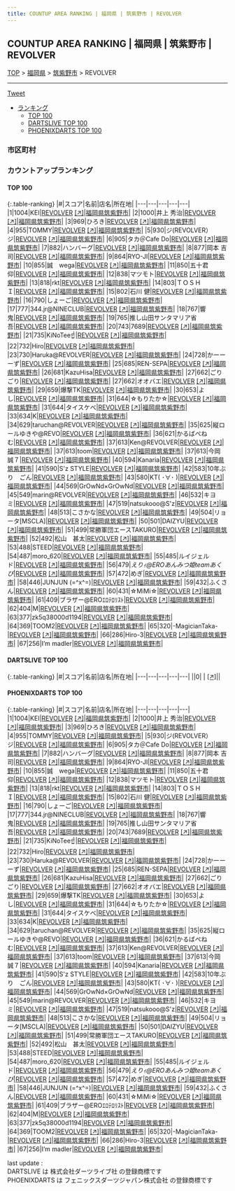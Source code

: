 ```yaml
---
title: COUNTUP AREA RANKING | 福岡県 | 筑紫野市 | REVOLVER
---
```

## COUNTUP AREA RANKING | 福岡県 | 筑紫野市 | REVOLVER

[TOP](/darts/rank/) > [福岡県](/darts/rank/福岡県/) > [筑紫野市](/darts/rank/福岡県/筑紫野市/) > REVOLVER

___

<a href="https://twitter.com/share?ref_src=twsrc%5Etfw" data-text="COUNTUP AREA RANKING | 福岡県筑紫野市REVOLVER" class="twitter-share-button" data-hashtags="DARTSLIVE,PHOENIXDARTS,darts,ダーツ" data-show-count="false">Tweet</a>

* [ランキング](#カウントアップランキング)
    * [TOP 100](#top-100)
    * [DARTSLIVE TOP 100](#dartslive-top-100)
    * [PHOENIXDARTS TOP 100](#phoenixdarts-top-100)

### 市区町村

<ul>

</ul>

### カウントアップランキング

#### TOP 100



{:.table-ranking}
|#|スコア|名前|店名|所在地|
|---|---|---|---|---|
|1|1004|<span class="rank-name-pd">KEI</span>|<a href="/darts/rank/shops/86207.html">REVOLVER</a> <a href="https://vs.phoenixdarts.com/jp/shop/shopDetailInfo/s_86207?s_seq=86207">[↗]</a>|<a href="/darts/rank/福岡県/筑紫野市">福岡県筑紫野市</a>|
|2|1000|<span class="rank-name-pd">井上 秀治</span>|<a href="/darts/rank/shops/86207.html">REVOLVER</a> <a href="https://vs.phoenixdarts.com/jp/shop/shopDetailInfo/s_86207?s_seq=86207">[↗]</a>|<a href="/darts/rank/福岡県/筑紫野市">福岡県筑紫野市</a>|
|3|969|<span class="rank-name-pd">ひろき</span>|<a href="/darts/rank/shops/86207.html">REVOLVER</a> <a href="https://vs.phoenixdarts.com/jp/shop/shopDetailInfo/s_86207?s_seq=86207">[↗]</a>|<a href="/darts/rank/福岡県/筑紫野市">福岡県筑紫野市</a>|
|4|955|<span class="rank-name-pd">TOMMY</span>|<a href="/darts/rank/shops/86207.html">REVOLVER</a> <a href="https://vs.phoenixdarts.com/jp/shop/shopDetailInfo/s_86207?s_seq=86207">[↗]</a>|<a href="/darts/rank/福岡県/筑紫野市">福岡県筑紫野市</a>|
|5|930|<span class="rank-name-pd">ジ(REVOLVER）ジ</span>|<a href="/darts/rank/shops/86207.html">REVOLVER</a> <a href="https://vs.phoenixdarts.com/jp/shop/shopDetailInfo/s_86207?s_seq=86207">[↗]</a>|<a href="/darts/rank/福岡県/筑紫野市">福岡県筑紫野市</a>|
|6|905|<span class="rank-name-pd">タカ＠Cafe Do</span>|<a href="/darts/rank/shops/86207.html">REVOLVER</a> <a href="https://vs.phoenixdarts.com/jp/shop/shopDetailInfo/s_86207?s_seq=86207">[↗]</a>|<a href="/darts/rank/福岡県/筑紫野市">福岡県筑紫野市</a>|
|7|882|<span class="rank-name-pd">ハンバーグ</span>|<a href="/darts/rank/shops/86207.html">REVOLVER</a> <a href="https://vs.phoenixdarts.com/jp/shop/shopDetailInfo/s_86207?s_seq=86207">[↗]</a>|<a href="/darts/rank/福岡県/筑紫野市">福岡県筑紫野市</a>|
|8|877|<span class="rank-name-pd">岡本 吉司</span>|<a href="/darts/rank/shops/86207.html">REVOLVER</a> <a href="https://vs.phoenixdarts.com/jp/shop/shopDetailInfo/s_86207?s_seq=86207">[↗]</a>|<a href="/darts/rank/福岡県/筑紫野市">福岡県筑紫野市</a>|
|9|864|<span class="rank-name-pd">RYO-JI</span>|<a href="/darts/rank/shops/86207.html">REVOLVER</a> <a href="https://vs.phoenixdarts.com/jp/shop/shopDetailInfo/s_86207?s_seq=86207">[↗]</a>|<a href="/darts/rank/福岡県/筑紫野市">福岡県筑紫野市</a>|
|10|855|<span class="rank-name-pd">誠　wega</span>|<a href="/darts/rank/shops/86207.html">REVOLVER</a> <a href="https://vs.phoenixdarts.com/jp/shop/shopDetailInfo/s_86207?s_seq=86207">[↗]</a>|<a href="/darts/rank/福岡県/筑紫野市">福岡県筑紫野市</a>|
|11|850|<span class="rank-name-pd"><span class="pro-icon-pd"></span>五十君 仰</span>|<a href="/darts/rank/shops/86207.html">REVOLVER</a> <a href="https://vs.phoenixdarts.com/jp/shop/shopDetailInfo/s_86207?s_seq=86207">[↗]</a>|<a href="/darts/rank/福岡県/筑紫野市">福岡県筑紫野市</a>|
|12|838|<span class="rank-name-pd">マツモト</span>|<a href="/darts/rank/shops/86207.html">REVOLVER</a> <a href="https://vs.phoenixdarts.com/jp/shop/shopDetailInfo/s_86207?s_seq=86207">[↗]</a>|<a href="/darts/rank/福岡県/筑紫野市">福岡県筑紫野市</a>|
|13|818|<span class="rank-name-pd">rkt</span>|<a href="/darts/rank/shops/86207.html">REVOLVER</a> <a href="https://vs.phoenixdarts.com/jp/shop/shopDetailInfo/s_86207?s_seq=86207">[↗]</a>|<a href="/darts/rank/福岡県/筑紫野市">福岡県筑紫野市</a>|
|14|803|<span class="rank-name-pd">ＴＯＳＨＩ</span>|<a href="/darts/rank/shops/86207.html">REVOLVER</a> <a href="https://vs.phoenixdarts.com/jp/shop/shopDetailInfo/s_86207?s_seq=86207">[↗]</a>|<a href="/darts/rank/福岡県/筑紫野市">福岡県筑紫野市</a>|
|15|802|<span class="rank-name-pd">石川 健</span>|<a href="/darts/rank/shops/86207.html">REVOLVER</a> <a href="https://vs.phoenixdarts.com/jp/shop/shopDetailInfo/s_86207?s_seq=86207">[↗]</a>|<a href="/darts/rank/福岡県/筑紫野市">福岡県筑紫野市</a>|
|16|790|<span class="rank-name-pd">しょーご</span>|<a href="/darts/rank/shops/86207.html">REVOLVER</a> <a href="https://vs.phoenixdarts.com/jp/shop/shopDetailInfo/s_86207?s_seq=86207">[↗]</a>|<a href="/darts/rank/福岡県/筑紫野市">福岡県筑紫野市</a>|
|17|777|<span class="rank-name-pd">344.jr@NINECLUB</span>|<a href="/darts/rank/shops/86207.html">REVOLVER</a> <a href="https://vs.phoenixdarts.com/jp/shop/shopDetailInfo/s_86207?s_seq=86207">[↗]</a>|<a href="/darts/rank/福岡県/筑紫野市">福岡県筑紫野市</a>|
|18|767|<span class="rank-name-pd">響鬼</span>|<a href="/darts/rank/shops/86207.html">REVOLVER</a> <a href="https://vs.phoenixdarts.com/jp/shop/shopDetailInfo/s_86207?s_seq=86207">[↗]</a>|<a href="/darts/rank/福岡県/筑紫野市">福岡県筑紫野市</a>|
|19|765|<span class="rank-name-pd">推し山田サンタマリア省吾</span>|<a href="/darts/rank/shops/86207.html">REVOLVER</a> <a href="https://vs.phoenixdarts.com/jp/shop/shopDetailInfo/s_86207?s_seq=86207">[↗]</a>|<a href="/darts/rank/福岡県/筑紫野市">福岡県筑紫野市</a>|
|20|743|<span class="rank-name-pd">7689</span>|<a href="/darts/rank/shops/86207.html">REVOLVER</a> <a href="https://vs.phoenixdarts.com/jp/shop/shopDetailInfo/s_86207?s_seq=86207">[↗]</a>|<a href="/darts/rank/福岡県/筑紫野市">福岡県筑紫野市</a>|
|21|735|<span class="rank-name-pd">KiNoTee☝️</span>|<a href="/darts/rank/shops/86207.html">REVOLVER</a> <a href="https://vs.phoenixdarts.com/jp/shop/shopDetailInfo/s_86207?s_seq=86207">[↗]</a>|<a href="/darts/rank/福岡県/筑紫野市">福岡県筑紫野市</a>|
|22|732|<span class="rank-name-pd">Hiro</span>|<a href="/darts/rank/shops/86207.html">REVOLVER</a> <a href="https://vs.phoenixdarts.com/jp/shop/shopDetailInfo/s_86207?s_seq=86207">[↗]</a>|<a href="/darts/rank/福岡県/筑紫野市">福岡県筑紫野市</a>|
|23|730|<span class="rank-name-pd">Haruka@REVOLVER</span>|<a href="/darts/rank/shops/86207.html">REVOLVER</a> <a href="https://vs.phoenixdarts.com/jp/shop/shopDetailInfo/s_86207?s_seq=86207">[↗]</a>|<a href="/darts/rank/福岡県/筑紫野市">福岡県筑紫野市</a>|
|24|728|<span class="rank-name-pd">かーーーず</span>|<a href="/darts/rank/shops/86207.html">REVOLVER</a> <a href="https://vs.phoenixdarts.com/jp/shop/shopDetailInfo/s_86207?s_seq=86207">[↗]</a>|<a href="/darts/rank/福岡県/筑紫野市">福岡県筑紫野市</a>|
|25|685|<span class="rank-name-pd">REN-SEPA</span>|<a href="/darts/rank/shops/86207.html">REVOLVER</a> <a href="https://vs.phoenixdarts.com/jp/shop/shopDetailInfo/s_86207?s_seq=86207">[↗]</a>|<a href="/darts/rank/福岡県/筑紫野市">福岡県筑紫野市</a>|
|26|681|<span class="rank-name-pd">KazuHisa</span>|<a href="/darts/rank/shops/86207.html">REVOLVER</a> <a href="https://vs.phoenixdarts.com/jp/shop/shopDetailInfo/s_86207?s_seq=86207">[↗]</a>|<a href="/darts/rank/福岡県/筑紫野市">福岡県筑紫野市</a>|
|27|662|<span class="rank-name-pd">ごりごり</span>|<a href="/darts/rank/shops/86207.html">REVOLVER</a> <a href="https://vs.phoenixdarts.com/jp/shop/shopDetailInfo/s_86207?s_seq=86207">[↗]</a>|<a href="/darts/rank/福岡県/筑紫野市">福岡県筑紫野市</a>|
|27|662|<span class="rank-name-pd">オオバエ</span>|<a href="/darts/rank/shops/86207.html">REVOLVER</a> <a href="https://vs.phoenixdarts.com/jp/shop/shopDetailInfo/s_86207?s_seq=86207">[↗]</a>|<a href="/darts/rank/福岡県/筑紫野市">福岡県筑紫野市</a>|
|29|659|<span class="rank-name-pd">爆撃TK</span>|<a href="/darts/rank/shops/86207.html">REVOLVER</a> <a href="https://vs.phoenixdarts.com/jp/shop/shopDetailInfo/s_86207?s_seq=86207">[↗]</a>|<a href="/darts/rank/福岡県/筑紫野市">福岡県筑紫野市</a>|
|30|653|<span class="rank-name-pd">よし</span>|<a href="/darts/rank/shops/86207.html">REVOLVER</a> <a href="https://vs.phoenixdarts.com/jp/shop/shopDetailInfo/s_86207?s_seq=86207">[↗]</a>|<a href="/darts/rank/福岡県/筑紫野市">福岡県筑紫野市</a>|
|31|644|<span class="rank-name-pd">☆もりたか☆</span>|<a href="/darts/rank/shops/86207.html">REVOLVER</a> <a href="https://vs.phoenixdarts.com/jp/shop/shopDetailInfo/s_86207?s_seq=86207">[↗]</a>|<a href="/darts/rank/福岡県/筑紫野市">福岡県筑紫野市</a>|
|31|644|<span class="rank-name-pd">タイスケべ</span>|<a href="/darts/rank/shops/86207.html">REVOLVER</a> <a href="https://vs.phoenixdarts.com/jp/shop/shopDetailInfo/s_86207?s_seq=86207">[↗]</a>|<a href="/darts/rank/福岡県/筑紫野市">福岡県筑紫野市</a>|
|33|634|<span class="rank-name-pd">K</span>|<a href="/darts/rank/shops/86207.html">REVOLVER</a> <a href="https://vs.phoenixdarts.com/jp/shop/shopDetailInfo/s_86207?s_seq=86207">[↗]</a>|<a href="/darts/rank/福岡県/筑紫野市">福岡県筑紫野市</a>|
|34|629|<span class="rank-name-pd">taruchan@REVOLVER</span>|<a href="/darts/rank/shops/86207.html">REVOLVER</a> <a href="https://vs.phoenixdarts.com/jp/shop/shopDetailInfo/s_86207?s_seq=86207">[↗]</a>|<a href="/darts/rank/福岡県/筑紫野市">福岡県筑紫野市</a>|
|35|625|<span class="rank-name-pd">縦ロールゆきや@REVO</span>|<a href="/darts/rank/shops/86207.html">REVOLVER</a> <a href="https://vs.phoenixdarts.com/jp/shop/shopDetailInfo/s_86207?s_seq=86207">[↗]</a>|<a href="/darts/rank/福岡県/筑紫野市">福岡県筑紫野市</a>|
|36|621|<span class="rank-name-pd">かるばぺねむ</span>|<a href="/darts/rank/shops/86207.html">REVOLVER</a> <a href="https://vs.phoenixdarts.com/jp/shop/shopDetailInfo/s_86207?s_seq=86207">[↗]</a>|<a href="/darts/rank/福岡県/筑紫野市">福岡県筑紫野市</a>|
|37|613|<span class="rank-name-pd">Ken@REVOLVER</span>|<a href="/darts/rank/shops/86207.html">REVOLVER</a> <a href="https://vs.phoenixdarts.com/jp/shop/shopDetailInfo/s_86207?s_seq=86207">[↗]</a>|<a href="/darts/rank/福岡県/筑紫野市">福岡県筑紫野市</a>|
|37|613|<span class="rank-name-pd">toom</span>|<a href="/darts/rank/shops/86207.html">REVOLVER</a> <a href="https://vs.phoenixdarts.com/jp/shop/shopDetailInfo/s_86207?s_seq=86207">[↗]</a>|<a href="/darts/rank/福岡県/筑紫野市">福岡県筑紫野市</a>|
|37|613|<span class="rank-name-pd">今岡 誠７</span>|<a href="/darts/rank/shops/86207.html">REVOLVER</a> <a href="https://vs.phoenixdarts.com/jp/shop/shopDetailInfo/s_86207?s_seq=86207">[↗]</a>|<a href="/darts/rank/福岡県/筑紫野市">福岡県筑紫野市</a>|
|40|594|<span class="rank-name-pd">Kanaria</span>|<a href="/darts/rank/shops/86207.html">REVOLVER</a> <a href="https://vs.phoenixdarts.com/jp/shop/shopDetailInfo/s_86207?s_seq=86207">[↗]</a>|<a href="/darts/rank/福岡県/筑紫野市">福岡県筑紫野市</a>|
|41|590|<span class="rank-name-pd">S&#x27;z STYLE</span>|<a href="/darts/rank/shops/86207.html">REVOLVER</a> <a href="https://vs.phoenixdarts.com/jp/shop/shopDetailInfo/s_86207?s_seq=86207">[↗]</a>|<a href="/darts/rank/福岡県/筑紫野市">福岡県筑紫野市</a>|
|42|583|<span class="rank-name-pd">10年ぶり　ごん</span>|<a href="/darts/rank/shops/86207.html">REVOLVER</a> <a href="https://vs.phoenixdarts.com/jp/shop/shopDetailInfo/s_86207?s_seq=86207">[↗]</a>|<a href="/darts/rank/福岡県/筑紫野市">福岡県筑紫野市</a>|
|43|580|<span class="rank-name-pd">KT( ･∀･ )</span>|<a href="/darts/rank/shops/86207.html">REVOLVER</a> <a href="https://vs.phoenixdarts.com/jp/shop/shopDetailInfo/s_86207?s_seq=86207">[↗]</a>|<a href="/darts/rank/福岡県/筑紫野市">福岡県筑紫野市</a>|
|44|569|<span class="rank-name-pd">GrOwNd×GrOwNd</span>|<a href="/darts/rank/shops/86207.html">REVOLVER</a> <a href="https://vs.phoenixdarts.com/jp/shop/shopDetailInfo/s_86207?s_seq=86207">[↗]</a>|<a href="/darts/rank/福岡県/筑紫野市">福岡県筑紫野市</a>|
|45|549|<span class="rank-name-pd">marin@REVOLVER</span>|<a href="/darts/rank/shops/86207.html">REVOLVER</a> <a href="https://vs.phoenixdarts.com/jp/shop/shopDetailInfo/s_86207?s_seq=86207">[↗]</a>|<a href="/darts/rank/福岡県/筑紫野市">福岡県筑紫野市</a>|
|46|532|<span class="rank-name-pd">キヨミ</span>|<a href="/darts/rank/shops/86207.html">REVOLVER</a> <a href="https://vs.phoenixdarts.com/jp/shop/shopDetailInfo/s_86207?s_seq=86207">[↗]</a>|<a href="/darts/rank/福岡県/筑紫野市">福岡県筑紫野市</a>|
|47|519|<span class="rank-name-pd">natsukooo@S&#x27;z</span>|<a href="/darts/rank/shops/86207.html">REVOLVER</a> <a href="https://vs.phoenixdarts.com/jp/shop/shopDetailInfo/s_86207?s_seq=86207">[↗]</a>|<a href="/darts/rank/福岡県/筑紫野市">福岡県筑紫野市</a>|
|48|513|<span class="rank-name-pd">こさかな</span>|<a href="/darts/rank/shops/86207.html">REVOLVER</a> <a href="https://vs.phoenixdarts.com/jp/shop/shopDetailInfo/s_86207?s_seq=86207">[↗]</a>|<a href="/darts/rank/福岡県/筑紫野市">福岡県筑紫野市</a>|
|49|504|<span class="rank-name-pd">リョータ[MSCLA]</span>|<a href="/darts/rank/shops/86207.html">REVOLVER</a> <a href="https://vs.phoenixdarts.com/jp/shop/shopDetailInfo/s_86207?s_seq=86207">[↗]</a>|<a href="/darts/rank/福岡県/筑紫野市">福岡県筑紫野市</a>|
|50|501|<span class="rank-name-pd">DAIZYU</span>|<a href="/darts/rank/shops/86207.html">REVOLVER</a> <a href="https://vs.phoenixdarts.com/jp/shop/shopDetailInfo/s_86207?s_seq=86207">[↗]</a>|<a href="/darts/rank/福岡県/筑紫野市">福岡県筑紫野市</a>|
|51|499|<span class="rank-name-pd">常勝軍団エースTAKURO</span>|<a href="/darts/rank/shops/86207.html">REVOLVER</a> <a href="https://vs.phoenixdarts.com/jp/shop/shopDetailInfo/s_86207?s_seq=86207">[↗]</a>|<a href="/darts/rank/福岡県/筑紫野市">福岡県筑紫野市</a>|
|52|492|<span class="rank-name-pd">松山　甚太</span>|<a href="/darts/rank/shops/86207.html">REVOLVER</a> <a href="https://vs.phoenixdarts.com/jp/shop/shopDetailInfo/s_86207?s_seq=86207">[↗]</a>|<a href="/darts/rank/福岡県/筑紫野市">福岡県筑紫野市</a>|
|53|488|<span class="rank-name-pd">STEED</span>|<a href="/darts/rank/shops/86207.html">REVOLVER</a> <a href="https://vs.phoenixdarts.com/jp/shop/shopDetailInfo/s_86207?s_seq=86207">[↗]</a>|<a href="/darts/rank/福岡県/筑紫野市">福岡県筑紫野市</a>|
|54|487|<span class="rank-name-pd">moro_620</span>|<a href="/darts/rank/shops/86207.html">REVOLVER</a> <a href="https://vs.phoenixdarts.com/jp/shop/shopDetailInfo/s_86207?s_seq=86207">[↗]</a>|<a href="/darts/rank/福岡県/筑紫野市">福岡県筑紫野市</a>|
|55|485|<span class="rank-name-pd">ルイジェルド</span>|<a href="/darts/rank/shops/86207.html">REVOLVER</a> <a href="https://vs.phoenixdarts.com/jp/shop/shopDetailInfo/s_86207?s_seq=86207">[↗]</a>|<a href="/darts/rank/福岡県/筑紫野市">福岡県筑紫野市</a>|
|56|479|<span class="rank-name-pd">*えりｨ@EROあんみつ姫teamあくび*</span>|<a href="/darts/rank/shops/86207.html">REVOLVER</a> <a href="https://vs.phoenixdarts.com/jp/shop/shopDetailInfo/s_86207?s_seq=86207">[↗]</a>|<a href="/darts/rank/福岡県/筑紫野市">福岡県筑紫野市</a>|
|57|472|<span class="rank-name-pd">めぎ</span>|<a href="/darts/rank/shops/86207.html">REVOLVER</a> <a href="https://vs.phoenixdarts.com/jp/shop/shopDetailInfo/s_86207?s_seq=86207">[↗]</a>|<a href="/darts/rank/福岡県/筑紫野市">福岡県筑紫野市</a>|
|58|446|<span class="rank-name-pd">JUNJUN (=^x^=)</span>|<a href="/darts/rank/shops/86207.html">REVOLVER</a> <a href="https://vs.phoenixdarts.com/jp/shop/shopDetailInfo/s_86207?s_seq=86207">[↗]</a>|<a href="/darts/rank/福岡県/筑紫野市">福岡県筑紫野市</a>|
|59|432|<span class="rank-name-pd">ふくさん</span>|<a href="/darts/rank/shops/86207.html">REVOLVER</a> <a href="https://vs.phoenixdarts.com/jp/shop/shopDetailInfo/s_86207?s_seq=86207">[↗]</a>|<a href="/darts/rank/福岡県/筑紫野市">福岡県筑紫野市</a>|
|60|431|<span class="rank-name-pd">☆MiMi☆</span>|<a href="/darts/rank/shops/86207.html">REVOLVER</a> <a href="https://vs.phoenixdarts.com/jp/shop/shopDetailInfo/s_86207?s_seq=86207">[↗]</a>|<a href="/darts/rank/福岡県/筑紫野市">福岡県筑紫野市</a>|
|61|409|<span class="rank-name-pd">ブラザー@EROｴﾛﾃﾛﾘｽﾄ</span>|<a href="/darts/rank/shops/86207.html">REVOLVER</a> <a href="https://vs.phoenixdarts.com/jp/shop/shopDetailInfo/s_86207?s_seq=86207">[↗]</a>|<a href="/darts/rank/福岡県/筑紫野市">福岡県筑紫野市</a>|
|62|404|<span class="rank-name-pd">M</span>|<a href="/darts/rank/shops/86207.html">REVOLVER</a> <a href="https://vs.phoenixdarts.com/jp/shop/shopDetailInfo/s_86207?s_seq=86207">[↗]</a>|<a href="/darts/rank/福岡県/筑紫野市">福岡県筑紫野市</a>|
|63|377|<span class="rank-name-pd">zk5q38000d1194</span>|<a href="/darts/rank/shops/86207.html">REVOLVER</a> <a href="https://vs.phoenixdarts.com/jp/shop/shopDetailInfo/s_86207?s_seq=86207">[↗]</a>|<a href="/darts/rank/福岡県/筑紫野市">福岡県筑紫野市</a>|
|64|369|<span class="rank-name-pd">TOOM2</span>|<a href="/darts/rank/shops/86207.html">REVOLVER</a> <a href="https://vs.phoenixdarts.com/jp/shop/shopDetailInfo/s_86207?s_seq=86207">[↗]</a>|<a href="/darts/rank/福岡県/筑紫野市">福岡県筑紫野市</a>|
|65|320|<span class="rank-name-pd">-MagicianTaka-</span>|<a href="/darts/rank/shops/86207.html">REVOLVER</a> <a href="https://vs.phoenixdarts.com/jp/shop/shopDetailInfo/s_86207?s_seq=86207">[↗]</a>|<a href="/darts/rank/福岡県/筑紫野市">福岡県筑紫野市</a>|
|66|286|<span class="rank-name-pd">Hiro-3</span>|<a href="/darts/rank/shops/86207.html">REVOLVER</a> <a href="https://vs.phoenixdarts.com/jp/shop/shopDetailInfo/s_86207?s_seq=86207">[↗]</a>|<a href="/darts/rank/福岡県/筑紫野市">福岡県筑紫野市</a>|
|67|256|<span class="rank-name-pd">I’m madler</span>|<a href="/darts/rank/shops/86207.html">REVOLVER</a> <a href="https://vs.phoenixdarts.com/jp/shop/shopDetailInfo/s_86207?s_seq=86207">[↗]</a>|<a href="/darts/rank/福岡県/筑紫野市">福岡県筑紫野市</a>|


#### DARTSLIVE TOP 100



{:.table-ranking}
|#|スコア|名前|店名|所在地|
|---|---|---|---|---|
||0|<span class="rank-name-dl"> </span>|<a href="/darts/rank/shops/.html"></a> <a href="">[↗]</a>|<a href="/darts/rank//"></a>|


#### PHOENIXDARTS TOP 100



{:.table-ranking}
|#|スコア|名前|店名|所在地|
|---|---|---|---|---|
|1|1004|<span class="rank-name-pd">KEI</span>|<a href="/darts/rank/shops/86207.html">REVOLVER</a> <a href="https://vs.phoenixdarts.com/jp/shop/shopDetailInfo/s_86207?s_seq=86207">[↗]</a>|<a href="/darts/rank/福岡県/筑紫野市">福岡県筑紫野市</a>|
|2|1000|<span class="rank-name-pd">井上 秀治</span>|<a href="/darts/rank/shops/86207.html">REVOLVER</a> <a href="https://vs.phoenixdarts.com/jp/shop/shopDetailInfo/s_86207?s_seq=86207">[↗]</a>|<a href="/darts/rank/福岡県/筑紫野市">福岡県筑紫野市</a>|
|3|969|<span class="rank-name-pd">ひろき</span>|<a href="/darts/rank/shops/86207.html">REVOLVER</a> <a href="https://vs.phoenixdarts.com/jp/shop/shopDetailInfo/s_86207?s_seq=86207">[↗]</a>|<a href="/darts/rank/福岡県/筑紫野市">福岡県筑紫野市</a>|
|4|955|<span class="rank-name-pd">TOMMY</span>|<a href="/darts/rank/shops/86207.html">REVOLVER</a> <a href="https://vs.phoenixdarts.com/jp/shop/shopDetailInfo/s_86207?s_seq=86207">[↗]</a>|<a href="/darts/rank/福岡県/筑紫野市">福岡県筑紫野市</a>|
|5|930|<span class="rank-name-pd">ジ(REVOLVER）ジ</span>|<a href="/darts/rank/shops/86207.html">REVOLVER</a> <a href="https://vs.phoenixdarts.com/jp/shop/shopDetailInfo/s_86207?s_seq=86207">[↗]</a>|<a href="/darts/rank/福岡県/筑紫野市">福岡県筑紫野市</a>|
|6|905|<span class="rank-name-pd">タカ＠Cafe Do</span>|<a href="/darts/rank/shops/86207.html">REVOLVER</a> <a href="https://vs.phoenixdarts.com/jp/shop/shopDetailInfo/s_86207?s_seq=86207">[↗]</a>|<a href="/darts/rank/福岡県/筑紫野市">福岡県筑紫野市</a>|
|7|882|<span class="rank-name-pd">ハンバーグ</span>|<a href="/darts/rank/shops/86207.html">REVOLVER</a> <a href="https://vs.phoenixdarts.com/jp/shop/shopDetailInfo/s_86207?s_seq=86207">[↗]</a>|<a href="/darts/rank/福岡県/筑紫野市">福岡県筑紫野市</a>|
|8|877|<span class="rank-name-pd">岡本 吉司</span>|<a href="/darts/rank/shops/86207.html">REVOLVER</a> <a href="https://vs.phoenixdarts.com/jp/shop/shopDetailInfo/s_86207?s_seq=86207">[↗]</a>|<a href="/darts/rank/福岡県/筑紫野市">福岡県筑紫野市</a>|
|9|864|<span class="rank-name-pd">RYO-JI</span>|<a href="/darts/rank/shops/86207.html">REVOLVER</a> <a href="https://vs.phoenixdarts.com/jp/shop/shopDetailInfo/s_86207?s_seq=86207">[↗]</a>|<a href="/darts/rank/福岡県/筑紫野市">福岡県筑紫野市</a>|
|10|855|<span class="rank-name-pd">誠　wega</span>|<a href="/darts/rank/shops/86207.html">REVOLVER</a> <a href="https://vs.phoenixdarts.com/jp/shop/shopDetailInfo/s_86207?s_seq=86207">[↗]</a>|<a href="/darts/rank/福岡県/筑紫野市">福岡県筑紫野市</a>|
|11|850|<span class="rank-name-pd"><span class="pro-icon-pd"></span>五十君 仰</span>|<a href="/darts/rank/shops/86207.html">REVOLVER</a> <a href="https://vs.phoenixdarts.com/jp/shop/shopDetailInfo/s_86207?s_seq=86207">[↗]</a>|<a href="/darts/rank/福岡県/筑紫野市">福岡県筑紫野市</a>|
|12|838|<span class="rank-name-pd">マツモト</span>|<a href="/darts/rank/shops/86207.html">REVOLVER</a> <a href="https://vs.phoenixdarts.com/jp/shop/shopDetailInfo/s_86207?s_seq=86207">[↗]</a>|<a href="/darts/rank/福岡県/筑紫野市">福岡県筑紫野市</a>|
|13|818|<span class="rank-name-pd">rkt</span>|<a href="/darts/rank/shops/86207.html">REVOLVER</a> <a href="https://vs.phoenixdarts.com/jp/shop/shopDetailInfo/s_86207?s_seq=86207">[↗]</a>|<a href="/darts/rank/福岡県/筑紫野市">福岡県筑紫野市</a>|
|14|803|<span class="rank-name-pd">ＴＯＳＨＩ</span>|<a href="/darts/rank/shops/86207.html">REVOLVER</a> <a href="https://vs.phoenixdarts.com/jp/shop/shopDetailInfo/s_86207?s_seq=86207">[↗]</a>|<a href="/darts/rank/福岡県/筑紫野市">福岡県筑紫野市</a>|
|15|802|<span class="rank-name-pd">石川 健</span>|<a href="/darts/rank/shops/86207.html">REVOLVER</a> <a href="https://vs.phoenixdarts.com/jp/shop/shopDetailInfo/s_86207?s_seq=86207">[↗]</a>|<a href="/darts/rank/福岡県/筑紫野市">福岡県筑紫野市</a>|
|16|790|<span class="rank-name-pd">しょーご</span>|<a href="/darts/rank/shops/86207.html">REVOLVER</a> <a href="https://vs.phoenixdarts.com/jp/shop/shopDetailInfo/s_86207?s_seq=86207">[↗]</a>|<a href="/darts/rank/福岡県/筑紫野市">福岡県筑紫野市</a>|
|17|777|<span class="rank-name-pd">344.jr@NINECLUB</span>|<a href="/darts/rank/shops/86207.html">REVOLVER</a> <a href="https://vs.phoenixdarts.com/jp/shop/shopDetailInfo/s_86207?s_seq=86207">[↗]</a>|<a href="/darts/rank/福岡県/筑紫野市">福岡県筑紫野市</a>|
|18|767|<span class="rank-name-pd">響鬼</span>|<a href="/darts/rank/shops/86207.html">REVOLVER</a> <a href="https://vs.phoenixdarts.com/jp/shop/shopDetailInfo/s_86207?s_seq=86207">[↗]</a>|<a href="/darts/rank/福岡県/筑紫野市">福岡県筑紫野市</a>|
|19|765|<span class="rank-name-pd">推し山田サンタマリア省吾</span>|<a href="/darts/rank/shops/86207.html">REVOLVER</a> <a href="https://vs.phoenixdarts.com/jp/shop/shopDetailInfo/s_86207?s_seq=86207">[↗]</a>|<a href="/darts/rank/福岡県/筑紫野市">福岡県筑紫野市</a>|
|20|743|<span class="rank-name-pd">7689</span>|<a href="/darts/rank/shops/86207.html">REVOLVER</a> <a href="https://vs.phoenixdarts.com/jp/shop/shopDetailInfo/s_86207?s_seq=86207">[↗]</a>|<a href="/darts/rank/福岡県/筑紫野市">福岡県筑紫野市</a>|
|21|735|<span class="rank-name-pd">KiNoTee☝️</span>|<a href="/darts/rank/shops/86207.html">REVOLVER</a> <a href="https://vs.phoenixdarts.com/jp/shop/shopDetailInfo/s_86207?s_seq=86207">[↗]</a>|<a href="/darts/rank/福岡県/筑紫野市">福岡県筑紫野市</a>|
|22|732|<span class="rank-name-pd">Hiro</span>|<a href="/darts/rank/shops/86207.html">REVOLVER</a> <a href="https://vs.phoenixdarts.com/jp/shop/shopDetailInfo/s_86207?s_seq=86207">[↗]</a>|<a href="/darts/rank/福岡県/筑紫野市">福岡県筑紫野市</a>|
|23|730|<span class="rank-name-pd">Haruka@REVOLVER</span>|<a href="/darts/rank/shops/86207.html">REVOLVER</a> <a href="https://vs.phoenixdarts.com/jp/shop/shopDetailInfo/s_86207?s_seq=86207">[↗]</a>|<a href="/darts/rank/福岡県/筑紫野市">福岡県筑紫野市</a>|
|24|728|<span class="rank-name-pd">かーーーず</span>|<a href="/darts/rank/shops/86207.html">REVOLVER</a> <a href="https://vs.phoenixdarts.com/jp/shop/shopDetailInfo/s_86207?s_seq=86207">[↗]</a>|<a href="/darts/rank/福岡県/筑紫野市">福岡県筑紫野市</a>|
|25|685|<span class="rank-name-pd">REN-SEPA</span>|<a href="/darts/rank/shops/86207.html">REVOLVER</a> <a href="https://vs.phoenixdarts.com/jp/shop/shopDetailInfo/s_86207?s_seq=86207">[↗]</a>|<a href="/darts/rank/福岡県/筑紫野市">福岡県筑紫野市</a>|
|26|681|<span class="rank-name-pd">KazuHisa</span>|<a href="/darts/rank/shops/86207.html">REVOLVER</a> <a href="https://vs.phoenixdarts.com/jp/shop/shopDetailInfo/s_86207?s_seq=86207">[↗]</a>|<a href="/darts/rank/福岡県/筑紫野市">福岡県筑紫野市</a>|
|27|662|<span class="rank-name-pd">ごりごり</span>|<a href="/darts/rank/shops/86207.html">REVOLVER</a> <a href="https://vs.phoenixdarts.com/jp/shop/shopDetailInfo/s_86207?s_seq=86207">[↗]</a>|<a href="/darts/rank/福岡県/筑紫野市">福岡県筑紫野市</a>|
|27|662|<span class="rank-name-pd">オオバエ</span>|<a href="/darts/rank/shops/86207.html">REVOLVER</a> <a href="https://vs.phoenixdarts.com/jp/shop/shopDetailInfo/s_86207?s_seq=86207">[↗]</a>|<a href="/darts/rank/福岡県/筑紫野市">福岡県筑紫野市</a>|
|29|659|<span class="rank-name-pd">爆撃TK</span>|<a href="/darts/rank/shops/86207.html">REVOLVER</a> <a href="https://vs.phoenixdarts.com/jp/shop/shopDetailInfo/s_86207?s_seq=86207">[↗]</a>|<a href="/darts/rank/福岡県/筑紫野市">福岡県筑紫野市</a>|
|30|653|<span class="rank-name-pd">よし</span>|<a href="/darts/rank/shops/86207.html">REVOLVER</a> <a href="https://vs.phoenixdarts.com/jp/shop/shopDetailInfo/s_86207?s_seq=86207">[↗]</a>|<a href="/darts/rank/福岡県/筑紫野市">福岡県筑紫野市</a>|
|31|644|<span class="rank-name-pd">☆もりたか☆</span>|<a href="/darts/rank/shops/86207.html">REVOLVER</a> <a href="https://vs.phoenixdarts.com/jp/shop/shopDetailInfo/s_86207?s_seq=86207">[↗]</a>|<a href="/darts/rank/福岡県/筑紫野市">福岡県筑紫野市</a>|
|31|644|<span class="rank-name-pd">タイスケべ</span>|<a href="/darts/rank/shops/86207.html">REVOLVER</a> <a href="https://vs.phoenixdarts.com/jp/shop/shopDetailInfo/s_86207?s_seq=86207">[↗]</a>|<a href="/darts/rank/福岡県/筑紫野市">福岡県筑紫野市</a>|
|33|634|<span class="rank-name-pd">K</span>|<a href="/darts/rank/shops/86207.html">REVOLVER</a> <a href="https://vs.phoenixdarts.com/jp/shop/shopDetailInfo/s_86207?s_seq=86207">[↗]</a>|<a href="/darts/rank/福岡県/筑紫野市">福岡県筑紫野市</a>|
|34|629|<span class="rank-name-pd">taruchan@REVOLVER</span>|<a href="/darts/rank/shops/86207.html">REVOLVER</a> <a href="https://vs.phoenixdarts.com/jp/shop/shopDetailInfo/s_86207?s_seq=86207">[↗]</a>|<a href="/darts/rank/福岡県/筑紫野市">福岡県筑紫野市</a>|
|35|625|<span class="rank-name-pd">縦ロールゆきや@REVO</span>|<a href="/darts/rank/shops/86207.html">REVOLVER</a> <a href="https://vs.phoenixdarts.com/jp/shop/shopDetailInfo/s_86207?s_seq=86207">[↗]</a>|<a href="/darts/rank/福岡県/筑紫野市">福岡県筑紫野市</a>|
|36|621|<span class="rank-name-pd">かるばぺねむ</span>|<a href="/darts/rank/shops/86207.html">REVOLVER</a> <a href="https://vs.phoenixdarts.com/jp/shop/shopDetailInfo/s_86207?s_seq=86207">[↗]</a>|<a href="/darts/rank/福岡県/筑紫野市">福岡県筑紫野市</a>|
|37|613|<span class="rank-name-pd">Ken@REVOLVER</span>|<a href="/darts/rank/shops/86207.html">REVOLVER</a> <a href="https://vs.phoenixdarts.com/jp/shop/shopDetailInfo/s_86207?s_seq=86207">[↗]</a>|<a href="/darts/rank/福岡県/筑紫野市">福岡県筑紫野市</a>|
|37|613|<span class="rank-name-pd">toom</span>|<a href="/darts/rank/shops/86207.html">REVOLVER</a> <a href="https://vs.phoenixdarts.com/jp/shop/shopDetailInfo/s_86207?s_seq=86207">[↗]</a>|<a href="/darts/rank/福岡県/筑紫野市">福岡県筑紫野市</a>|
|37|613|<span class="rank-name-pd">今岡 誠７</span>|<a href="/darts/rank/shops/86207.html">REVOLVER</a> <a href="https://vs.phoenixdarts.com/jp/shop/shopDetailInfo/s_86207?s_seq=86207">[↗]</a>|<a href="/darts/rank/福岡県/筑紫野市">福岡県筑紫野市</a>|
|40|594|<span class="rank-name-pd">Kanaria</span>|<a href="/darts/rank/shops/86207.html">REVOLVER</a> <a href="https://vs.phoenixdarts.com/jp/shop/shopDetailInfo/s_86207?s_seq=86207">[↗]</a>|<a href="/darts/rank/福岡県/筑紫野市">福岡県筑紫野市</a>|
|41|590|<span class="rank-name-pd">S&#x27;z STYLE</span>|<a href="/darts/rank/shops/86207.html">REVOLVER</a> <a href="https://vs.phoenixdarts.com/jp/shop/shopDetailInfo/s_86207?s_seq=86207">[↗]</a>|<a href="/darts/rank/福岡県/筑紫野市">福岡県筑紫野市</a>|
|42|583|<span class="rank-name-pd">10年ぶり　ごん</span>|<a href="/darts/rank/shops/86207.html">REVOLVER</a> <a href="https://vs.phoenixdarts.com/jp/shop/shopDetailInfo/s_86207?s_seq=86207">[↗]</a>|<a href="/darts/rank/福岡県/筑紫野市">福岡県筑紫野市</a>|
|43|580|<span class="rank-name-pd">KT( ･∀･ )</span>|<a href="/darts/rank/shops/86207.html">REVOLVER</a> <a href="https://vs.phoenixdarts.com/jp/shop/shopDetailInfo/s_86207?s_seq=86207">[↗]</a>|<a href="/darts/rank/福岡県/筑紫野市">福岡県筑紫野市</a>|
|44|569|<span class="rank-name-pd">GrOwNd×GrOwNd</span>|<a href="/darts/rank/shops/86207.html">REVOLVER</a> <a href="https://vs.phoenixdarts.com/jp/shop/shopDetailInfo/s_86207?s_seq=86207">[↗]</a>|<a href="/darts/rank/福岡県/筑紫野市">福岡県筑紫野市</a>|
|45|549|<span class="rank-name-pd">marin@REVOLVER</span>|<a href="/darts/rank/shops/86207.html">REVOLVER</a> <a href="https://vs.phoenixdarts.com/jp/shop/shopDetailInfo/s_86207?s_seq=86207">[↗]</a>|<a href="/darts/rank/福岡県/筑紫野市">福岡県筑紫野市</a>|
|46|532|<span class="rank-name-pd">キヨミ</span>|<a href="/darts/rank/shops/86207.html">REVOLVER</a> <a href="https://vs.phoenixdarts.com/jp/shop/shopDetailInfo/s_86207?s_seq=86207">[↗]</a>|<a href="/darts/rank/福岡県/筑紫野市">福岡県筑紫野市</a>|
|47|519|<span class="rank-name-pd">natsukooo@S&#x27;z</span>|<a href="/darts/rank/shops/86207.html">REVOLVER</a> <a href="https://vs.phoenixdarts.com/jp/shop/shopDetailInfo/s_86207?s_seq=86207">[↗]</a>|<a href="/darts/rank/福岡県/筑紫野市">福岡県筑紫野市</a>|
|48|513|<span class="rank-name-pd">こさかな</span>|<a href="/darts/rank/shops/86207.html">REVOLVER</a> <a href="https://vs.phoenixdarts.com/jp/shop/shopDetailInfo/s_86207?s_seq=86207">[↗]</a>|<a href="/darts/rank/福岡県/筑紫野市">福岡県筑紫野市</a>|
|49|504|<span class="rank-name-pd">リョータ[MSCLA]</span>|<a href="/darts/rank/shops/86207.html">REVOLVER</a> <a href="https://vs.phoenixdarts.com/jp/shop/shopDetailInfo/s_86207?s_seq=86207">[↗]</a>|<a href="/darts/rank/福岡県/筑紫野市">福岡県筑紫野市</a>|
|50|501|<span class="rank-name-pd">DAIZYU</span>|<a href="/darts/rank/shops/86207.html">REVOLVER</a> <a href="https://vs.phoenixdarts.com/jp/shop/shopDetailInfo/s_86207?s_seq=86207">[↗]</a>|<a href="/darts/rank/福岡県/筑紫野市">福岡県筑紫野市</a>|
|51|499|<span class="rank-name-pd">常勝軍団エースTAKURO</span>|<a href="/darts/rank/shops/86207.html">REVOLVER</a> <a href="https://vs.phoenixdarts.com/jp/shop/shopDetailInfo/s_86207?s_seq=86207">[↗]</a>|<a href="/darts/rank/福岡県/筑紫野市">福岡県筑紫野市</a>|
|52|492|<span class="rank-name-pd">松山　甚太</span>|<a href="/darts/rank/shops/86207.html">REVOLVER</a> <a href="https://vs.phoenixdarts.com/jp/shop/shopDetailInfo/s_86207?s_seq=86207">[↗]</a>|<a href="/darts/rank/福岡県/筑紫野市">福岡県筑紫野市</a>|
|53|488|<span class="rank-name-pd">STEED</span>|<a href="/darts/rank/shops/86207.html">REVOLVER</a> <a href="https://vs.phoenixdarts.com/jp/shop/shopDetailInfo/s_86207?s_seq=86207">[↗]</a>|<a href="/darts/rank/福岡県/筑紫野市">福岡県筑紫野市</a>|
|54|487|<span class="rank-name-pd">moro_620</span>|<a href="/darts/rank/shops/86207.html">REVOLVER</a> <a href="https://vs.phoenixdarts.com/jp/shop/shopDetailInfo/s_86207?s_seq=86207">[↗]</a>|<a href="/darts/rank/福岡県/筑紫野市">福岡県筑紫野市</a>|
|55|485|<span class="rank-name-pd">ルイジェルド</span>|<a href="/darts/rank/shops/86207.html">REVOLVER</a> <a href="https://vs.phoenixdarts.com/jp/shop/shopDetailInfo/s_86207?s_seq=86207">[↗]</a>|<a href="/darts/rank/福岡県/筑紫野市">福岡県筑紫野市</a>|
|56|479|<span class="rank-name-pd">*えりｨ@EROあんみつ姫teamあくび*</span>|<a href="/darts/rank/shops/86207.html">REVOLVER</a> <a href="https://vs.phoenixdarts.com/jp/shop/shopDetailInfo/s_86207?s_seq=86207">[↗]</a>|<a href="/darts/rank/福岡県/筑紫野市">福岡県筑紫野市</a>|
|57|472|<span class="rank-name-pd">めぎ</span>|<a href="/darts/rank/shops/86207.html">REVOLVER</a> <a href="https://vs.phoenixdarts.com/jp/shop/shopDetailInfo/s_86207?s_seq=86207">[↗]</a>|<a href="/darts/rank/福岡県/筑紫野市">福岡県筑紫野市</a>|
|58|446|<span class="rank-name-pd">JUNJUN (=^x^=)</span>|<a href="/darts/rank/shops/86207.html">REVOLVER</a> <a href="https://vs.phoenixdarts.com/jp/shop/shopDetailInfo/s_86207?s_seq=86207">[↗]</a>|<a href="/darts/rank/福岡県/筑紫野市">福岡県筑紫野市</a>|
|59|432|<span class="rank-name-pd">ふくさん</span>|<a href="/darts/rank/shops/86207.html">REVOLVER</a> <a href="https://vs.phoenixdarts.com/jp/shop/shopDetailInfo/s_86207?s_seq=86207">[↗]</a>|<a href="/darts/rank/福岡県/筑紫野市">福岡県筑紫野市</a>|
|60|431|<span class="rank-name-pd">☆MiMi☆</span>|<a href="/darts/rank/shops/86207.html">REVOLVER</a> <a href="https://vs.phoenixdarts.com/jp/shop/shopDetailInfo/s_86207?s_seq=86207">[↗]</a>|<a href="/darts/rank/福岡県/筑紫野市">福岡県筑紫野市</a>|
|61|409|<span class="rank-name-pd">ブラザー@EROｴﾛﾃﾛﾘｽﾄ</span>|<a href="/darts/rank/shops/86207.html">REVOLVER</a> <a href="https://vs.phoenixdarts.com/jp/shop/shopDetailInfo/s_86207?s_seq=86207">[↗]</a>|<a href="/darts/rank/福岡県/筑紫野市">福岡県筑紫野市</a>|
|62|404|<span class="rank-name-pd">M</span>|<a href="/darts/rank/shops/86207.html">REVOLVER</a> <a href="https://vs.phoenixdarts.com/jp/shop/shopDetailInfo/s_86207?s_seq=86207">[↗]</a>|<a href="/darts/rank/福岡県/筑紫野市">福岡県筑紫野市</a>|
|63|377|<span class="rank-name-pd">zk5q38000d1194</span>|<a href="/darts/rank/shops/86207.html">REVOLVER</a> <a href="https://vs.phoenixdarts.com/jp/shop/shopDetailInfo/s_86207?s_seq=86207">[↗]</a>|<a href="/darts/rank/福岡県/筑紫野市">福岡県筑紫野市</a>|
|64|369|<span class="rank-name-pd">TOOM2</span>|<a href="/darts/rank/shops/86207.html">REVOLVER</a> <a href="https://vs.phoenixdarts.com/jp/shop/shopDetailInfo/s_86207?s_seq=86207">[↗]</a>|<a href="/darts/rank/福岡県/筑紫野市">福岡県筑紫野市</a>|
|65|320|<span class="rank-name-pd">-MagicianTaka-</span>|<a href="/darts/rank/shops/86207.html">REVOLVER</a> <a href="https://vs.phoenixdarts.com/jp/shop/shopDetailInfo/s_86207?s_seq=86207">[↗]</a>|<a href="/darts/rank/福岡県/筑紫野市">福岡県筑紫野市</a>|
|66|286|<span class="rank-name-pd">Hiro-3</span>|<a href="/darts/rank/shops/86207.html">REVOLVER</a> <a href="https://vs.phoenixdarts.com/jp/shop/shopDetailInfo/s_86207?s_seq=86207">[↗]</a>|<a href="/darts/rank/福岡県/筑紫野市">福岡県筑紫野市</a>|
|67|256|<span class="rank-name-pd">I’m madler</span>|<a href="/darts/rank/shops/86207.html">REVOLVER</a> <a href="https://vs.phoenixdarts.com/jp/shop/shopDetailInfo/s_86207?s_seq=86207">[↗]</a>|<a href="/darts/rank/福岡県/筑紫野市">福岡県筑紫野市</a>|


<div class="footer border-top border-gray-light mt-5 pt-3 text-right text-gray">
    last update : <span style="font-weight: italic" id="foot_last_modified"></span><br />
    DARTSLIVE は 株式会社ダーツライブ社 の登録商標です<br />
    PHOENIXDARTS は フェニックスダーツジャパン株式会社 の登録商標です<br />
</div>

<script src="https://cdnjs.cloudflare.com/ajax/libs/jquery.tablesorter/2.31.3/js/jquery.tablesorter.min.js" integrity="sha512-qzgd5cYSZcosqpzpn7zF2ZId8f/8CHmFKZ8j7mU4OUXTNRd5g+ZHBPsgKEwoqxCtdQvExE5LprwwPAgoicguNg==" crossorigin="anonymous" referrerpolicy="no-referrer"></script>
<link rel="stylesheet" href="https://cdnjs.cloudflare.com/ajax/libs/jquery.tablesorter/2.31.3/css/theme.default.min.css" integrity="sha512-wghhOJkjQX0Lh3NSWvNKeZ0ZpNn+SPVXX1Qyc9OCaogADktxrBiBdKGDoqVUOyhStvMBmJQ8ZdMHiR3wuEq8+w==" crossorigin="anonymous" referrerpolicy="no-referrer" />
<script>
$(function() {
    $(".table-ranking").tablesorter({sortList:[[0, 0]]});
    $("#foot_last_modified").text(formatDate(new Date(document.lastModified), 'yyyy-MM-dd HH:mm:ss'));
});
</script>

<script async src="https://platform.twitter.com/widgets.js" charset="utf-8"></script>